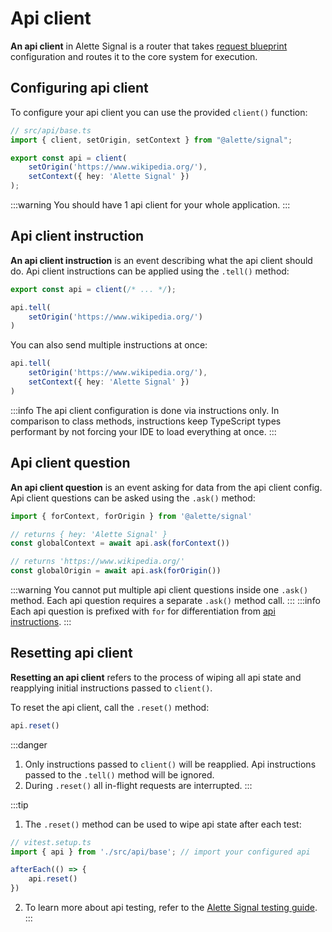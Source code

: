 # Api client
**An api client** in Alette Signal is a router that takes
[request blueprint](configuring-requests#configuring-requests) 
configuration and routes it to the core system for execution.

## Configuring api client
To configure your api client you can use the provided `client()` function:
```ts
// src/api/base.ts
import { client, setOrigin, setContext } from "@alette/signal";

export const api = client(
    setOrigin('https://www.wikipedia.org/'),
    setContext({ hey: 'Alette Signal' })
);
```
:::warning
You should have 1 api client for your whole application.
:::

## Api client instruction
**An api client instruction** is an event describing what the api client should do.
Api client instructions can be applied using the `.tell()` method:
```ts
export const api = client(/* ... */);

api.tell(
    setOrigin('https://www.wikipedia.org/')
)
```

You can also send multiple instructions at once:
```ts
api.tell(
    setOrigin('https://www.wikipedia.org/'),
    setContext({ hey: 'Alette Signal' })
)
```
:::info 
The api client configuration is done via instructions only. In comparison to class methods,
instructions keep TypeScript types performant by not forcing your IDE to load everything at once. 
:::

## Api client question
**An api client question** is an event asking for data from the api client config.
Api client questions can be asked using the `.ask()` method:
```ts
import { forContext, forOrigin } from '@alette/signal'

// returns { hey: 'Alette Signal' }
const globalContext = await api.ask(forContext())

// returns 'https://www.wikipedia.org/'
const globalOrigin = await api.ask(forOrigin())
```
:::warning
You cannot put multiple api client questions inside one `.ask()` method. 
Each api question requires a separate `.ask()` method call. 
:::
:::info
Each api question is prefixed with `for` for differentiation from [api instructions](#api-client-instruction).
:::

## Resetting api client
**Resetting an api client** refers to the process of wiping all api state
and reapplying initial instructions passed to `client()`.

To reset the api client, call the `.reset()` method:
```ts
api.reset()
```

:::danger 
1. Only instructions passed to `client()` will be reapplied.
Api instructions passed to the `.tell()` method will be ignored.
2. During `.reset()` all in-flight requests are interrupted.
:::

:::tip
1. The `.reset()` method can be used to wipe api state after each test:
```ts
// vitest.setup.ts
import { api } from './src/api/base'; // import your configured api

afterEach(() => {
    api.reset()
})
```
2. To learn more about api testing, refer to the [Alette Signal testing guide](../testing/environment-requirements.md).
:::